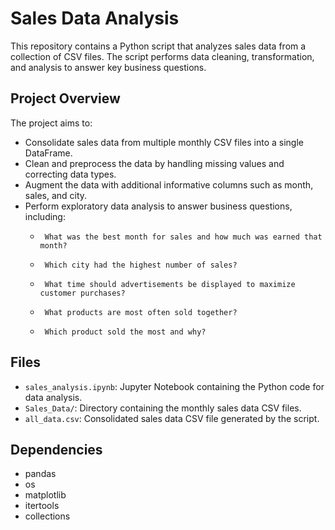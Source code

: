 # Sales Data Analysis

This repository contains a Python script that analyzes sales data from a collection of CSV files. The script performs data cleaning, transformation, and analysis to answer key business questions.

## Project Overview

The project aims to:

-   Consolidate sales data from multiple monthly CSV files into a single DataFrame.
-   Clean and preprocess the data by handling missing values and correcting data types.
-   Augment the data with additional informative columns such as month, sales, and city.
-   Perform exploratory data analysis to answer business questions, including:
    -      What was the best month for sales and how much was earned that month?
    -      Which city had the highest number of sales?
    -      What time should advertisements be displayed to maximize customer purchases?
    -      What products are most often sold together?
    -      Which product sold the most and why?

## Files

-   `sales_analysis.ipynb`: Jupyter Notebook containing the Python code for data analysis.
-   `Sales_Data/`: Directory containing the monthly sales data CSV files.
-   `all_data.csv`: Consolidated sales data CSV file generated by the script.

## Dependencies

-   pandas
-   os
-   matplotlib
-   itertools
-   collections
